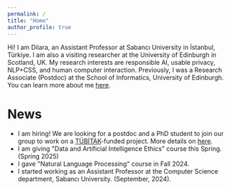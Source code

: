 ```yaml
---
permalink: /
title: "Home"
author_profile: true
---
```


Hi! I am Dilara, an Assistant Professor at Sabancı University in İstanbul, Türkiye. I am also a visiting researcher at the University of Edinburgh in Scotland, UK. My research interests are responsible AI, usable privacy, NLP+CSS, and human computer interaction. 
Previously, I was a Research Associate (Postdoc) at the School of Informatics, University of Edinburgh. You can learn more about me [here](https://dilarakkl.github.io/about).



News
======

* I am hiring! We are looking for a postdoc and a PhD student to join our group to work on a [TÜBİTAK](https://tubitak.gov.tr/en)-funded project. More details on [here](https://dilarakkl.github.io/posts/2025-02-19-hiring).
* I am giving "Data and Artificial Intelligence Ethics" course this Spring. (Spring 2025)
* I gave "Natural Language Processing" course in Fall 2024.
* I started working as an Assistant Professor at the Computer Science department, Sabancı University. (September, 2024).
